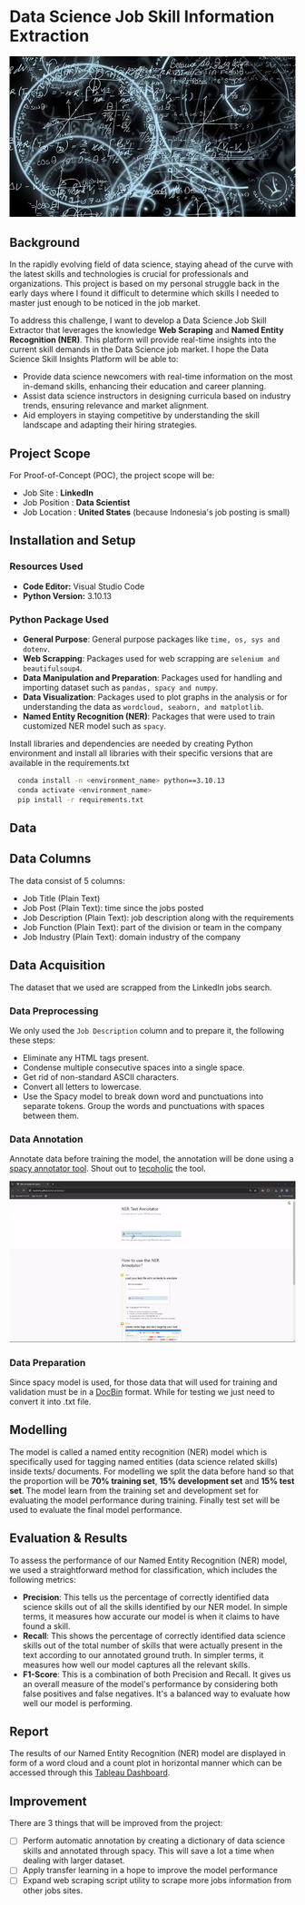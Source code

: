 
# Data Science Job Skill Information Extraction

<p align="center">
  <img src="reports/figures/data-science-skills.jpg" alt="Data Science Skills"/>
</p>


## Background
In the rapidly evolving field of data science, staying ahead of the curve with the latest skills and technologies is crucial for professionals and organizations. This project is based on my personal struggle back in the early days where I found it difficult to determine which skills I needed to master just enough to be noticed in the job market.

To address this challenge, I want to develop a Data Science Job Skill Extractor that leverages the knowledge **Web Scraping** and **Named Entity Recognition (NER)**. This platform will provide real-time insights into the current skill demands in the Data Science job market. I hope the Data Science Skill Insights Platform will be able to:

- Provide data science newcomers with real-time information on the most in-demand skills, enhancing their education and career planning.
- Assist data science instructors in designing curricula based on industry trends, ensuring relevance and market alignment.
- Aid employers in staying competitive by understanding the skill landscape and adapting their hiring strategies.
## Project Scope
For Proof-of-Concept (POC), the project scope will be:
- Job Site : **LinkedIn**
- Job Position : **Data Scientist**
- Job Location : **United States** (because Indonesia's job posting is small)

## Installation and Setup
### Resources Used
- **Code Editor:** Visual Studio Code
- **Python Version:** 3.10.13

### Python Package Used
- **General Purpose**: General purpose packages like `time, os, sys and dotenv`.
- **Web Scrapping**: Packages used for web scrapping are `selenium and beautifulsoup4`.
- **Data Manipulation and Preparation**: Packages used for handling and importing dataset such as `pandas, spacy and numpy`.
- **Data Visualization**: Packages used to plot graphs in the analysis or for understanding the data as `wordcloud, seaborn, and matplotlib`.
- **Named Entity Recognition (NER)**: Packages that were used to train customized NER model such as `spacy`.

Install libraries and dependencies are needed by creating Python environment and install all libraries with their specific versions that are available in the requirements.txt

```bash
  conda install -n <environment_name> python==3.10.13
  conda activate <environment_name>
  pip install -r requirements.txt
```
## Data
## Data Columns
The data consist of 5 columns:
 - Job Title (Plain Text)
 - Job Post (Plain Text): time since the jobs posted
 - Job Description (Plain Text): job description along with the requirements
 - Job Function (Plain Text): part of the division or team in the company
 - Job Industry (Plain Text): domain industry of the company

## Data Acquisition
The dataset that we used are scrapped from the LinkedIn jobs search.

### Data Preprocessing
We only used the `Job Description` column and to prepare it, the following these steps:
- Eliminate any HTML tags present.
- Condense multiple consecutive spaces into a single space.
- Get rid of non-standard ASCII characters.
- Convert all letters to lowercase.
- Use the Spacy model to break down word and punctuations into separate tokens. Group the words and punctuations with spaces between them.

### Data Annotation
Annotate data before training the model, the annotation will be done using a [spacy annotator tool](https://tecoholic.github.io/ner-annotator/). Shout out to [tecoholic](https://github.com/tecoholic) the tool.
<p align="center">
  <img src="reports/figures/ner-annotator.gif" alt="Data Science Skills"/>
</p>

### Data Preparation
Since spacy model is used, for those data that will used for training and validation must be in a [DocBin](https://spacy.io/api/docbin) format. While for testing we just need to convert it into .txt file.

## Modelling
The model is called a named entity recognition (NER) model which is specifically used for tagging named entities (data science related skills) inside texts/ documents. For modelling we split the data before hand so that the proportion will be **70% training set**, **15% development set** and **15% test set**. The model learn from the training set and development set for evaluating the model performance during training. Finally test set will be used to evaluate the final model performance.

## Evaluation & Results
To assess the performance of our Named Entity Recognition (NER) model, we used a straightforward method for classification, which includes the following metrics:

- **Precision**: This tells us the percentage of correctly identified data science skills out of all the skills identified by our NER model. In simple terms, it measures how accurate our model is when it claims to have found a skill.
- **Recall**: This shows the percentage of correctly identified data science skills out of the total number of skills that were actually present in the text according to our annotated ground truth. In simpler terms, it measures how well our model captures all the relevant skills.
- **F1-Score**: This is a combination of both Precision and Recall. It gives us an overall measure of the model's performance by considering both false positives and false negatives. It's a balanced way to evaluate how well our model is performing.

## Report
The results of our Named Entity Recognition (NER) model are displayed in form of a word cloud and a count plot in horizontal manner which can be accessed through this [Tableau Dashboard](https://public.tableau.com/app/profile/marcellinus.witarsah/viz/DataScienceJobSkillsPlatform/Frontpage).

## Improvement
There are 3 things that will be improved from the project:
* [ ] Perform automatic annotation by creating a dictionary of data science skills and annotated through spacy. This will save a lot a time when dealing with larger dataset.
* [ ] Apply transfer learning in a hope to improve the model performance
* [ ] Expand web scraping script utility to scrape more jobs information from other jobs sites.  
